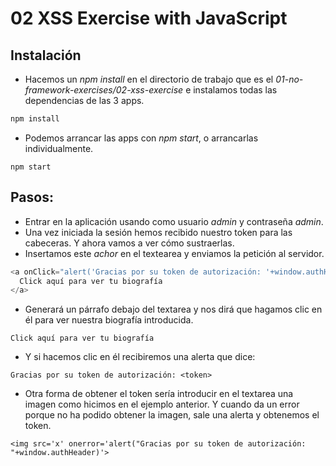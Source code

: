 # 02 XSS Exercise with JavaScript


## Instalación

- Hacemos un _npm install_ en el directorio de trabajo que es el _01-no-framework-exercises/02-xss-exercise_ e instalamos todas las dependencias de las 3 apps.

```javascript
npm install
```

- Podemos arrancar las apps con _npm start_, o arrancarlas individualmente. 

```
npm start

```
## Pasos:

- Entrar en la aplicación usando como usuario _admin_ y contraseña _admin_.
- Una vez iniciada la sesión hemos recibido nuestro token para las cabeceras. Y ahora vamos a ver cómo sustraerlas.
- Insertamos este _achor_ en el textearea y enviamos la petición al servidor.

```javascript
<a onClick="alert('Gracias por su token de autorización: '+window.authHeader)">
  Click aquí para ver tu biografía
</a>
```

- Generará un párrafo debajo del textarea y nos dirá que hagamos clic en él para ver nuestra biografía introducida.

```
Click aquí para ver tu biografía
```

- Y si hacemos clic en él recibiremos una alerta que dice:

```
Gracias por su token de autorización: <token>
```

- Otra forma de obtener el token sería introducir en el textarea una imagen como hicimos en el ejemplo anterior. Y cuando da un error porque no ha podido obtener la imagen, sale una alerta y obtenemos el token.

```
<img src='x' onerror='alert("Gracias por su token de autorización: "+window.authHeader)'>
```
